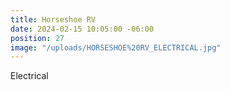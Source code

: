 ```yaml
---
title: Horseshoe RV
date: 2024-02-15 10:05:00 -06:00
position: 27
image: "/uploads/HORSESHOE%20RV_ELECTRICAL.jpg"
---
```


Electrical